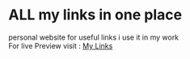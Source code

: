 # ALL my links in one place
personal website for useful links i use it in my work <br>
For live Preview visit : [My Links](https://majd-eddine-ben-tahar.github.io/benefit-links__all-in-one/)
